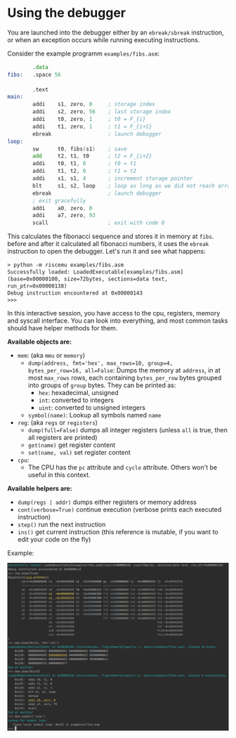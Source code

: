 # Using the debugger

You are launched into the debugger either by an `ebreak/sbreak` instruction, or when an exception occurs while running executing instructions.

Consider the example programm `examples/fibs.asm`:

```asm riscv-asm
        .data
fibs:   .space 56

        .text
main:
        addi    s1, zero, 0     ; storage index
        addi    s2, zero, 56    ; last storage index
        addi    t0, zero, 1     ; t0 = F_{i}
        addi    t1, zero, 1     ; t1 = F_{i+1}
        ebreak                  ; launch debugger
loop:
        sw      t0, fibs(s1)    ; save
        add     t2, t1, t0      ; t2 = F_{i+2}
        addi    t0, t1, 0       ; t0 = t1
        addi    t1, t2, 0       ; t1 = t2
        addi    s1, s1, 4       ; increment storage pointer
        blt     s1, s2, loop    ; loop as long as we did not reach array length
        ebreak                  ; launch debugger
        ; exit gracefully
        addi    a0, zero, 0
        addi    a7, zero, 93
        scall                   ; exit with code 0
```

This calculates the fibonacci sequence and stores it in memory at `fibs`. before and after it calculated all fibonacci numbers, it
uses the `ebreak` instruction to open the debugger. Let's run it and see what happens:

```
> python -m riscemu examples/fibs.asm
Successfully loaded: LoadedExecutable[examples/fibs.asm](base=0x00000100, size=72bytes, sections=data text, run_ptr=0x00000138)
Debug instruction encountered at 0x00000143
>>> 
```

In this interactive session, you have access to the cpu, registers, memory and syscall interface. You can look into everything,
and most common tasks should have helper methods for them.

**Available objects are:**

* `mem`: (aka `mmu` or `memory`)
  * `dump(address, fmt='hex', max_rows=10, group=4, bytes_per_row=16, all=False`:
    Dumps the memory at `address`, in at most `max_rows` rows, each containing `bytes_per_row` bytes grouped
    into groups of `group` bytes. They can be printed as:
    * `hex`: hexadecimal, unsigned
    * `int`: converted to integers
    * `uint`: converted to unsigned integers
  * `symbol(name)`: Lookup all symbols named `name`
* `reg`: (aka `regs` or `registers`)
  * `dump(full=False)` dumps all integer registers (unless `all` is true, then all registers are printed)
  * `get(name)` get register content
  * `set(name, val)` set register content
* `cpu`:
  * The CPU has the `pc` attribute and `cycle` attribute. Others won't be useful in this context. 
  
**Available helpers are:**

* `dump(regs | addr)` dumps either registers or memory address
* `cont(verbose=True)` continue execution (verbose prints each executed instruction)
* `step()` run the next instruction
* `ins()` get current instruction (this reference is mutable, if you want to edit your code on the fly)


Example:

![debuggin the fibs program](debug-session.png)